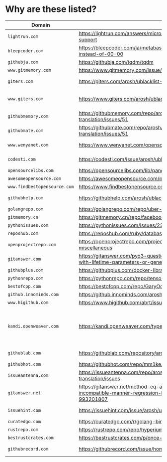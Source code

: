 # Why are these listed?

| Domain | Page | Original | Note |
| ------ | ---- | -------- | ---- |
| `lightrun.com` | https://lightrun.com/answers/microsoft-typescript-pipeflowchain-type-support | https://github.com/microsoft/TypeScript/issues/30370 |  |
| `bleepcoder.com` | https://bleepcoder.com/ja/metabase/419604485/time-is-showing-24-00-instead-of-00-00 | https://github.com/metabase/metabase/issues/9538 |  |
| `githubja.com` | https://githubja.com/tqdm/tqdm | https://github.com/tqdm/tqdm |  |
| `www.gitmemory.com` | https://www.gitmemory.com/issue/dbeaver/dbeaver/232/528912919 | https://github.com/dbeaver/dbeaver/issues/232 |  |
| `giters.com` | https://giters.com/arosh/ublacklist-stackoverflow-translation/issues/51 | https://github.com/arosh/ublacklist-stackoverflow-translation/issues/51 |  |
| `www.giters.com` | https://www.giters.com/arosh/ublacklist-stackoverflow-translation/issues/51 | https://github.com/arosh/ublacklist-stackoverflow-translation/issues/51 | www.giters.com also serves copycat. |
| `githubmemory.com` | https://githubmemory.com/repo/arosh/ublacklist-stackoverflow-translation/issues/51 | https://github.com/arosh/ublacklist-stackoverflow-translation/issues/51 |  |
| `githubmate.com` | https://githubmate.com/repo/arosh/ublacklist-stackoverflow-translation/issues/51 | https://github.com/arosh/ublacklist-stackoverflow-translation/issues/51 | alias of githubmemory.com |
| `www.wenyanet.com` | https://www.wenyanet.com/opensource/ja/5ff3071877c41a72a418b148.html | https://github.com/BBE78/cypress-sonarqube-reporter |  |
| `codesti.com` | https://codesti.com/issue/arosh/ublacklist-stackoverflow-translation/51 | https://github.com/arosh/ublacklist-stackoverflow-translation/issues/51 |  |
| `opensourcelibs.com` | https://opensourcelibs.com/lib/pandoc | https://github.com/pandoc/pandoc |  |
| `awesomeopensource.com` | https://awesomeopensource.com/project/jgm/pandoc | https://github.com/pandoc/pandoc |  |
| `www.findbestopensource.com` | https://www.findbestopensource.com/product/robertoaloi-erlang-web | https://github.com/robertoaloi/erlang-web |  |
| `githubhelp.com` | https://githubhelp.com/arosh/ublacklist-stackoverflow-translation | https://github.com/arosh/ublacklist-stackoverflow-translation |  |
| `golangrepo.com` | https://golangrepo.com/repo/uber-go-zap-go-logging-monitoring | https://github.com/uber-go/zap |  |
| `gitmemory.cn` | https://gitmemory.cn/repo/facebook/react | https://github.com/facebook/react |  |
| `pythonissues.com` | https://pythonissues.com/issues/2256430 | https://github.com/pupil-labs/pupil/issues/920 |  |
| `reposhub.com` | https://reposhub.com/ruby/database-tools/soundcloud-lhm.html | https://github.com/soundcloud/lhm |  |
| `openprojectrepo.com` | https://openprojectrepo.com/project/kubernetes-kubernetes-go-miscellaneous | https://github.com/kubernetes/kubernetes |  |
| `gitanswer.com` | https://gitanswer.com/pyo3-question-about-pymethods-cannot-be-used-with-lifetime-parameters-or-generics-rust-674792372 | https://github.com/PyO3/pyo3/issues/1088 |  |
| `githubplus.com` | https://githubplus.com/docker-library/php | https://github.com/docker-library/php |  |
| `pythonrepo.com` | https://pythonrepo.com/repo/tensorflow-tensorflow--python-deep-learning | https://github.com/tensorflow/tensorflow |  |
| `bestofcpp.com` | https://bestofcpp.com/repo/GaryOderNichts-Bloopair-cpp-network | https://github.com/GaryOderNichts/Bloopair |  |
| `github.innominds.com` | https://github.innominds.com/arosh/ublacklist-github-translation | https://github.com/arosh/ublacklist-github-translation |  |
| `www.higithub.com` | https://www.higithub.com/abrt/issue/retrace-server/433 | https://github.com/abrt/retrace-server/pull/433 |  |
| `kandi.openweaver.com` | https://kandi.openweaver.com/typescript/HelloRusk/qiita-trend-api | https://github.com/HelloRusk/qiita-trend-api | The site distributes copies of Stack Overflow QAs under the heading "Community Discussions." |
| `githublab.com` | https://githublab.com/repository/arosh/ublacklist-stackoverflow-translation | https://github.com/arosh/ublacklist-stackoverflow-translation |  |
| `githubhot.com` | https://githubhot.com/repo/mm1ke/gentoo-scripts/issues/1 | https://github.com/mm1ke/gentoo-scripts/issues/1 |  |
| `issueantenna.com` | https://issueantenna.com/repo/arosh/ublacklist-stackoverflow-translation/issues | https://github.com/arosh/ublacklist-stackoverflow-translation/issues |  |
| `gitanswer.net` | https://gitanswer.net/method-eq-and-ne-overrides-class-object-in-an-incompatible-manner-regression-between-1-1-160-and-1-1-161-993201807 | https://github.com/microsoft/pyright/issues/2287 |  |
| `issuehint.com` | https://issuehint.com/issue/arosh/ublacklist-stackoverflow-translation/51 | https://github.com/arosh/ublacklist-stackoverflow-translation/issues/51 |  |
| `curatedgo.com` | https://curatedgo.com/r/golang-bindings-for-asticodego-asticoqui/index.html | https://github.com/asticode/go-asticoqui |  |
| `rustrepo.com` | https://rustrepo.com/repo/hyperium-hyper-rust-http-client | https://github.com/hyperium/hyper |  |
| `bestrustcrates.com` | https://bestrustcrates.com/p/once-installed-the-dtolnaycargo-expand/ | https://github.com/dtolnay/cargo-expand |  |
| `githubrecord.com` | https://githubrecord.com/issue/home-assistant/core/66291/1059421055 | https://github.com/home-assistant/core/issues/66291 |  |

